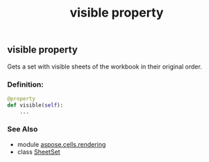 ﻿---
title: visible property
second_title: Aspose.Cells for Python via .NET API References
description: 
type: docs
weight: 40
url: /aspose.cells.rendering/sheetset/visible/
is_root: false
---

## visible property


Gets a set with visible sheets of the workbook in their original order.
### Definition:
```python
@property
def visible(self):
    ...
```

### See Also
* module [aspose.cells.rendering](../../)
* class [SheetSet](/cells/python-net/aspose.cells.rendering/sheetset)
